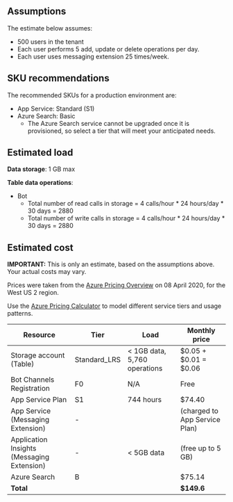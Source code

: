 ## Assumptions

The estimate below assumes:

-   500 users in the tenant
-   Each user performs 5 add, update or delete operations per day.
-   Each user uses messaging extension 25 times/week.

## [](/wiki/costestimate#sku-recommendations)SKU recommendations

The recommended SKUs for a production environment are:

-   App Service: Standard (S1)
-   Azure Search: Basic
    -   The Azure Search service cannot be upgraded once it is provisioned, so select a tier that will meet your anticipated needs.

## Estimated load

**Data storage**: 1 GB max    

**Table data operations**:

* Bot
	* Total number of read calls in storage = 4 calls/hour * 24 hours/day * 30 days = 2880
	* Total number of write calls in storage =  4 calls/hour * 24 hours/day * 30 days = 2880 

## Estimated cost

**IMPORTANT:** This is only an estimate, based on the assumptions above. Your actual costs may vary.

Prices were taken from the [Azure Pricing Overview](https://azure.microsoft.com/en-us/pricing/) on 08 April 2020, for the West US 2 region.

Use the [Azure Pricing Calculator](https://azure.com/e/3753dd79025c483382d0c1b829044cff) to model different service tiers and usage patterns.

Resource                                    | Tier          | Load          | Monthly price
---                                         | ---           | ---           | --- 
Storage account (Table)                     | Standard_LRS  | < 1GB data, 5,760 operations | $0.05 + $0.01 = $0.06
Bot Channels Registration                   | F0            | N/A           | Free
App Service Plan                            | S1            | 744 hours     | $74.40
App Service (Messaging Extension)           | -             |               | (charged to App Service Plan) 
Application Insights (Messaging Extension)  | -             | < 5GB data    | (free up to 5 GB)
Azure Search                                | B             |               | $75.14
**Total**                                   |               |               | **$149.6**
